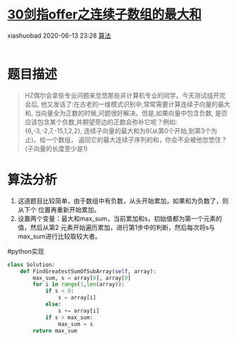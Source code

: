<div class="blog-article">
    <h1><a href="p.html?p=\算法\30剑指offer之连续子数组的最大和" class="title">30剑指offer之连续子数组的最大和</a></h1>
    <span class="author">xiashuobad</span>
    <span class="time">2020-06-13 23:28</span>
    <span><a href="tags.html?t=算法" class="tag">算法</a></span>
    </div>
<br/>

# 题目描述
> HZ偶尔会拿些专业问题来忽悠那些非计算机专业的同学。今天测试组开完会后,
>他又发话了:在古老的一维模式识别中,常常需要计算连续子向量的最大和,
>当向量全为正数的时候,问题很好解决。但是,如果向量中包含负数,
>是否应该包含某个负数,并期望旁边的正数会弥补它呢？例如:{6,-3,-2,7,-15,1,2,2},
>连续子向量的最大和为8(从第0个开始,到第3个为止)。给一个数组，
>返回它的最大连续子序列的和，你会不会被他忽悠住？(子向量的长度至少是1)

# 算法分析
1. 这道题目比较简单，由于数组中有负数，从头开始累加，如果和为负数了，则从下个
位置再重新开始累加。
2. 设置两个变量：最大和max_sum，当前累加和s，初始值都为第一个元素的值，然后从第2
元素开始遍历累加，进行第1步中的判断，然后每次将s与max_sum进行比较取较大者。

#python实现
```python
class Solution:
    def FindGreatestSumOfSubArray(self, array):
        max_sum, s = array[0], array[0]
        for i in range(1,len(array)):
            if s < 0:
                s = array[i]
            else:
                s += array[i]
            if s > max_sum:
                max_sum = s
        return max_sum
```
